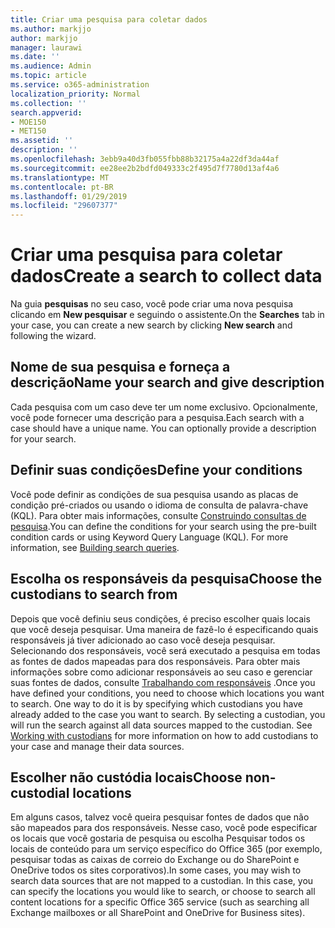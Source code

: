 ```yaml
---
title: Criar uma pesquisa para coletar dados
ms.author: markjjo
author: markjjo
manager: laurawi
ms.date: ''
ms.audience: Admin
ms.topic: article
ms.service: o365-administration
localization_priority: Normal
ms.collection: ''
search.appverid:
- MOE150
- MET150
ms.assetid: ''
description: ''
ms.openlocfilehash: 3ebb9a40d3fb055fbb88b32175a4a22df3da44af
ms.sourcegitcommit: ee28ee2b2bdfd049333c2f495d7f7780d13af4a6
ms.translationtype: MT
ms.contentlocale: pt-BR
ms.lasthandoff: 01/29/2019
ms.locfileid: "29607377"
---
```

# <a name="create-a-search-to-collect-data"></a><span data-ttu-id="2462d-102">Criar uma pesquisa para coletar dados</span><span class="sxs-lookup"><span data-stu-id="2462d-102">Create a search to collect data</span></span>

<span data-ttu-id="2462d-103">Na guia **pesquisas** no seu caso, você pode criar uma nova pesquisa clicando em **New pesquisar** e seguindo o assistente.</span><span class="sxs-lookup"><span data-stu-id="2462d-103">On the **Searches** tab in your case, you can create a new search by clicking **New search** and following the wizard.</span></span>

## <a name="name-your-search-and-give-description"></a><span data-ttu-id="2462d-104">Nome de sua pesquisa e forneça a descrição</span><span class="sxs-lookup"><span data-stu-id="2462d-104">Name your search and give description</span></span>

<span data-ttu-id="2462d-p101">Cada pesquisa com um caso deve ter um nome exclusivo. Opcionalmente, você pode fornecer uma descrição para a pesquisa.</span><span class="sxs-lookup"><span data-stu-id="2462d-p101">Each search with a case should have a unique name. You can optionally provide a description for your search.</span></span> 

## <a name="define-your-conditions"></a><span data-ttu-id="2462d-107">Definir suas condições</span><span class="sxs-lookup"><span data-stu-id="2462d-107">Define your conditions</span></span>

<span data-ttu-id="2462d-p102">Você pode definir as condições de sua pesquisa usando as placas de condição pré-criados ou usando o idioma de consulta de palavra-chave (KQL). Para obter mais informações, consulte [Construindo consultas de pesquisa](building-search-queries.md).</span><span class="sxs-lookup"><span data-stu-id="2462d-p102">You can define the conditions for your search using the pre-built condition cards or using Keyword Query Language (KQL). For more information, see [Building search queries](building-search-queries.md).</span></span>

## <a name="choose-the-custodians-to-search-from"></a><span data-ttu-id="2462d-110">Escolha os responsáveis da pesquisa</span><span class="sxs-lookup"><span data-stu-id="2462d-110">Choose the custodians to search from</span></span>

<span data-ttu-id="2462d-p103">Depois que você definiu seus condições, é preciso escolher quais locais que você deseja pesquisar. Uma maneira de fazê-lo é especificando quais responsáveis já tiver adicionado ao caso você deseja pesquisar. Selecionando dos responsáveis, você será executado a pesquisa em todas as fontes de dados mapeadas para dos responsáveis. Para obter mais informações sobre como adicionar responsáveis ao seu caso e gerenciar suas fontes de dados, consulte [Trabalhando com responsáveis](managing-custodians.md) .</span><span class="sxs-lookup"><span data-stu-id="2462d-p103">Once you have defined your conditions, you need to choose which locations you want to search. One way to do it is by specifying which custodians you have already added to the case you want to search. By selecting a custodian, you will run the search against all data sources mapped to the custodian. See [Working with custodians](managing-custodians.md) for more information on how to add custodians to your case and manage their data sources.</span></span>

## <a name="choose-non-custodial-locations"></a><span data-ttu-id="2462d-115">Escolher não custódia locais</span><span class="sxs-lookup"><span data-stu-id="2462d-115">Choose non-custodial locations</span></span>

<span data-ttu-id="2462d-p104">Em alguns casos, talvez você queira pesquisar fontes de dados que não são mapeados para dos responsáveis. Nesse caso, você pode especificar os locais que você gostaria de pesquisa ou escolha Pesquisar todos os locais de conteúdo para um serviço específico do Office 365 (por exemplo, pesquisar todas as caixas de correio do Exchange ou do SharePoint e OneDrive todos os sites corporativos).</span><span class="sxs-lookup"><span data-stu-id="2462d-p104">In some cases, you may wish to search data sources that are not mapped to a custodian. In this case, you can specify the locations you would like to search, or choose to search all content locations for a specific Office 365 service (such as searching all Exchange mailboxes or all SharePoint and OneDrive for Business sites).</span></span>